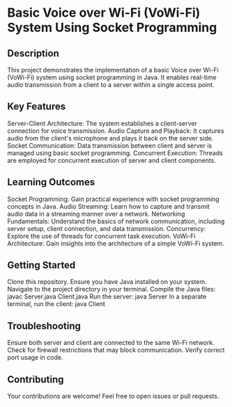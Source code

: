 # Basic Voice over Wi-Fi (VoWi-Fi) System Using Socket Programming

## Description

This project demonstrates the implementation of a basic Voice over Wi-Fi (VoWi-Fi) system using socket programming in Java. It enables real-time audio transmission from a client to a server within a single access point.

## Key Features

Server-Client Architecture: The system establishes a client-server connection for voice transmission.
Audio Capture and Playback: It captures audio from the client's microphone and plays it back on the server side.
Socket Communication: Data transmission between client and server is managed using basic socket programming.
Concurrent Execution: Threads are employed for concurrent execution of server and client components.
## Learning Outcomes

Socket Programming: Gain practical experience with socket programming concepts in Java.
Audio Streaming: Learn how to capture and transmit audio data in a streaming manner over a network.
Networking Fundamentals: Understand the basics of network communication, including server setup, client connection, and data transmission.
Concurrency: Explore the use of threads for concurrent task execution.
VoWi-Fi Architecture: Gain insights into the architecture of a simple VoWi-Fi system.
## Getting Started

Clone this repository.
Ensure you have Java installed on your system.
Navigate to the project directory in your terminal.
Compile the Java files: javac Server.java Client.java
Run the server: java Server
In a separate terminal, run the client: java Client
## Troubleshooting

Ensure both server and client are connected to the same Wi-Fi network.
Check for firewall restrictions that may block communication.
Verify correct port usage in code.
## Contributing

Your contributions are welcome! Feel free to open issues or pull requests.